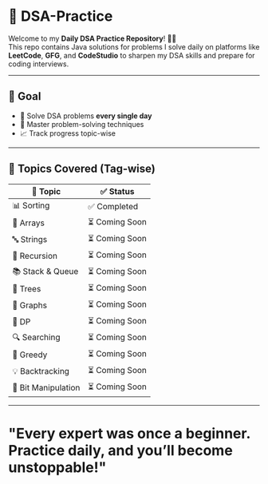 # 🚀 DSA-Practice

Welcome to my **Daily DSA Practice Repository**! 👨‍💻  
This repo contains Java solutions for problems I solve daily on platforms like **LeetCode**, **GFG**, and **CodeStudio** to sharpen my DSA skills and prepare for coding interviews.

---

## 🎯 Goal

- 🔁 Solve DSA problems **every single day**
- 🧠 Master problem-solving techniques
- 📈 Track progress topic-wise

---

## 🧠 Topics Covered (Tag-wise)

| 📌 Topic             | ✅ Status     |
|----------------------|--------------|
| 📊 Sorting           | ✅ Completed   |
| 🔢 Arrays            | ⏳ Coming Soon |
| 🔤 Strings           | ⏳ Coming Soon |
| 🔁 Recursion         | ⏳ Coming Soon |
| 📚 Stack & Queue     | ⏳ Coming Soon |
| 🌲 Trees             | ⏳ Coming Soon |
| 🧭 Graphs            | ⏳ Coming Soon |
| 🎯 DP                | ⏳ Coming Soon |
| 🔍 Searching         | ⏳ Coming Soon |
| 🧠 Greedy            | ⏳ Coming Soon |
| 💡 Backtracking      | ⏳ Coming Soon |
| 🧮 Bit Manipulation  | ⏳ Coming Soon |

---
# "Every expert was once a beginner. Practice daily, and you’ll become unstoppable!"


